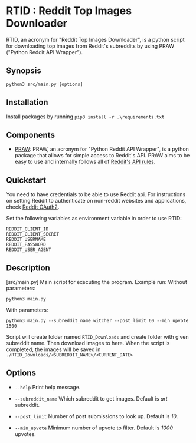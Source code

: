 # RTID : Reddit Top Images Downloader

RTID, an acronym for "Reddit Top Images Downloader", is a python script for downloading top images from Reddit's subreddits by using PRAW ("Python Reddit API Wrapper").

## Synopsis
```
python3 src/main.py [options] 
```

## Installation

Install packages by running `pip3 install -r .\requirements.txt`

## Components

- [PRAW](https://github.com/praw-dev/praw): PRAW, an acronym for "Python Reddit API Wrapper", is a python package that allows for simple access to Reddit's API. PRAW aims to be easy to use and internally follows all of [Reddit's API rules](https://github.com/reddit-archive/reddit/wiki/API).

## Quickstart

You need to have credentials to be able to use Reddit api. For instructions on setting Reddit to authenticate on non-reddit websites and applications, check [Reddit OAuth2](https://github.com/reddit-archive/reddit/wiki/oauth2).

Set the following variables as environment variable in order to use RTID:
```
REDDIT_CLIENT_ID
REDDIT_CLIENT_SECRET
REDDIT_USERNAME
REDDIT_PASSWORD
REDDIT_USER_AGENT
```

## Description

[src/main.py] Main script for executing the program.
Example run:
Without parameters:
```
python3 main.py
```

With parameters:
```
python3 main.py --subreddit_name witcher --post_limit 60 --min_upvote 1500
```

Script will create folder named `RTID_Downloads` and create folder with given subreddit name. Then download images to here.
When the script is completed, the images will be saved in `./RTID_Downloads/<SUBREDDIT_NAME>/<CURRENT_DATE>` 

## Options
- `--help` Print help message.

- `--subreddit_name` Which subreddit to get images. Default is _art_ subreddit.

- `--post_limit` Number of post submissions to look up. Default is _10_.

- `--min_upvote` Minimum number of upvote to filter. Default is _1000_ upvotes.


